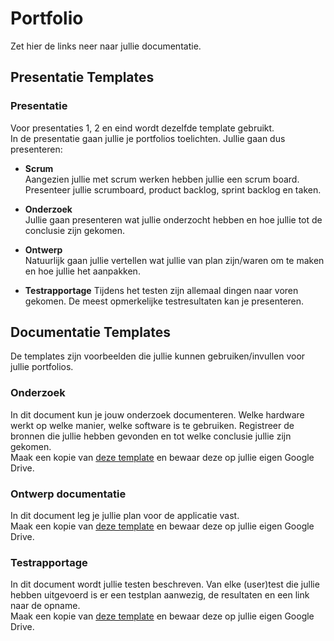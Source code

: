 # Portfolio
Zet hier de links neer naar jullie documentatie.
## Presentatie Templates
### Presentatie
Voor presentaties 1, 2 en eind wordt dezelfde template gebruikt.  
In de presentatie gaan jullie je portfolios toelichten. Jullie gaan dus presenteren:
* **Scrum**  
Aangezien jullie met scrum werken hebben jullie een scrum board. Presenteer jullie scrumboard, product backlog, sprint backlog en taken.

* **Onderzoek**  
Jullie gaan presenteren wat jullie onderzocht hebben en hoe jullie tot de conclusie zijn gekomen.   

* **Ontwerp**  
Natuurlijk gaan jullie vertellen wat jullie van plan zijn/waren om te maken en hoe jullie het aanpakken.

* **Testrapportage**
Tijdens het testen zijn allemaal dingen naar voren gekomen. De meest opmerkelijke testresultaten kan je presenteren.


## Documentatie Templates
De templates zijn voorbeelden die jullie kunnen gebruiken/invullen voor jullie portfolios.
### Onderzoek
In dit document kun je jouw onderzoek documenteren. Welke hardware werkt op welke manier, welke software is te gebruiken. Registreer de bronnen die jullie hebben gevonden en tot welke conclusie jullie zijn gekomen.  
Maak een kopie van [deze template](https://docs.google.com/document/d/1UOHzsrJG-jTmp1lTipodYmyVxfs44spd-Fb58vNOdc8/edit?usp=sharing) en bewaar deze op jullie eigen Google Drive.

### Ontwerp documentatie
In dit document leg je jullie plan voor de applicatie vast.  
Maak een kopie van [deze template](https://docs.google.com/document/d/1Rk-znsZFRb4fy887oo4ikO2T7b1s4hj76YtjpKLXk8g/edit?usp=sharing) en bewaar deze op jullie eigen Google Drive.

### Testrapportage
In dit document wordt jullie testen beschreven. Van elke (user)test die jullie hebben uitgevoerd is er een testplan aanwezig, de resultaten en een link naar de opname.  
Maak een kopie van [deze template](https://docs.google.com/document/d/12i8R12Di448tfnpkvudernQsjStJWFFyxll8Lua3td8/edit?usp=sharing) en bewaar deze op jullie eigen Google Drive.
